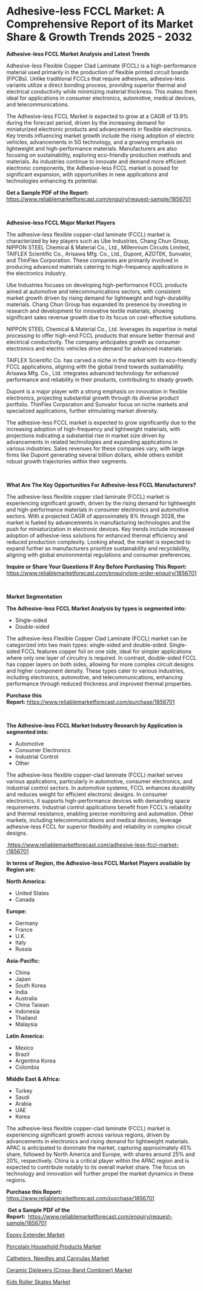 <p><h1>Adhesive-less FCCL Market: A Comprehensive Report of its Market Share & Growth Trends 2025 - 2032</h1></p><p><strong>Adhesive-less FCCL Market Analysis and Latest Trends</strong></p>
<p><p>Adhesive-less Flexible Copper Clad Laminate (FCCL) is a high-performance material used primarily in the production of flexible printed circuit boards (FPCBs). Unlike traditional FCCLs that require adhesives, adhesive-less variants utilize a direct bonding process, providing superior thermal and electrical conductivity while minimizing material thickness. This makes them ideal for applications in consumer electronics, automotive, medical devices, and telecommunications.</p><p>The Adhesive-less FCCL Market is expected to grow at a CAGR of 13.9% during the forecast period, driven by the increasing demand for miniaturized electronic products and advancements in flexible electronics. Key trends influencing market growth include the rising adoption of electric vehicles, advancements in 5G technology, and a growing emphasis on lightweight and high-performance materials. Manufacturers are also focusing on sustainability, exploring eco-friendly production methods and materials. As industries continue to innovate and demand more efficient electronic components, the Adhesive-less FCCL market is poised for significant expansion, with opportunities in new applications and technologies enhancing its potential.</p></p>
<p><strong>Get a Sample PDF of the Report:&nbsp;</strong> <a href="https://www.reliablemarketforecast.com/enquiry/request-sample/1856701?utm_campaign=1833&utm_medium=2&utm_source=Github&utm_content=ia&utm_term=08012025&utm_id=adhesive-less-fccl">https://www.reliablemarketforecast.com/enquiry/request-sample/1856701</a></p>
<p>&nbsp;</p>
<p><strong>Adhesive-less FCCL Major Market Players</strong></p>
<p><p>The adhesive-less flexible copper-clad laminate (FCCL) market is characterized by key players such as Ube Industries, Chang Chun Group, NIPPON STEEL Chemical & Material Co., Ltd., Millennium Circuits Limited, TAIFLEX Scientific Co., Arisawa Mfg. Co., Ltd., Dupont, AZOTEK, Sunvalor, and ThinFlex Corporation. These companies are primarily involved in producing advanced materials catering to high-frequency applications in the electronics industry.</p><p>Ube Industries focuses on developing high-performance FCCL products aimed at automotive and telecommunications sectors, with consistent market growth driven by rising demand for lightweight and high-durability materials. Chang Chun Group has expanded its presence by investing in research and development for innovative textile materials, showing significant sales revenue growth due to its focus on cost-effective solutions.</p><p>NIPPON STEEL Chemical & Material Co., Ltd. leverages its expertise in metal processing to offer high-end FCCL products that ensure better thermal and electrical conductivity. The company anticipates growth as consumer electronics and electric vehicles drive demand for advanced materials.</p><p>TAIFLEX Scientific Co. has carved a niche in the market with its eco-friendly FCCL applications, aligning with the global trend towards sustainability. Arisawa Mfg. Co., Ltd. integrates advanced technology for enhanced performance and reliability in their products, contributing to steady growth.</p><p>Dupont is a major player with a strong emphasis on innovation in flexible electronics, projecting substantial growth through its diverse product portfolio. ThinFlex Corporation and Sunvalor focus on niche markets and specialized applications, further stimulating market diversity.</p><p>The adhesive-less FCCL market is expected to grow significantly due to the increasing adoption of high-frequency and lightweight materials, with projections indicating a substantial rise in market size driven by advancements in related technologies and expanding applications in various industries. Sales revenues for these companies vary, with large firms like Dupont generating several billion dollars, while others exhibit robust growth trajectories within their segments.</p></p>
<p>&nbsp;</p>
<p><strong>What Are The Key Opportunities For Adhesive-less FCCL Manufacturers?</strong></p>
<p><p>The adhesive-less flexible copper clad laminate (FCCL) market is experiencing significant growth, driven by the rising demand for lightweight and high-performance materials in consumer electronics and automotive sectors. With a projected CAGR of approximately 8% through 2028, the market is fueled by advancements in manufacturing technologies and the push for miniaturization in electronic devices. Key trends include increased adoption of adhesive-less solutions for enhanced thermal efficiency and reduced production complexity. Looking ahead, the market is expected to expand further as manufacturers prioritize sustainability and recyclability, aligning with global environmental regulations and consumer preferences.</p></p>
<p><strong>Inquire or Share Your Questions If Any Before Purchasing This Report:</strong> <a href="https://www.reliablemarketforecast.com/enquiry/pre-order-enquiry/1856701?utm_campaign=1833&utm_medium=2&utm_source=Github&utm_content=ia&utm_term=08012025&utm_id=adhesive-less-fccl">https://www.reliablemarketforecast.com/enquiry/pre-order-enquiry/1856701</a></p>
<p>&nbsp;</p>
<p><strong>Market Segmentation</strong></p>
<p><strong>The Adhesive-less FCCL Market Analysis by types is segmented into:</strong></p>
<p><ul><li>Single-sided</li><li>Double-sided</li></ul></p>
<p><p>The adhesive-less Flexible Copper Clad Laminate (FCCL) market can be categorized into two main types: single-sided and double-sided. Single-sided FCCL features copper foil on one side, ideal for simpler applications where only one layer of circuitry is required. In contrast, double-sided FCCL has copper layers on both sides, allowing for more complex circuit designs and higher component density. These types cater to various industries, including electronics, automotive, and telecommunications, enhancing performance through reduced thickness and improved thermal properties.</p></p>
<p><strong>Purchase this Report:&nbsp;</strong><a href="https://www.reliablemarketforecast.com/purchase/1856701?utm_campaign=1833&utm_medium=2&utm_source=Github&utm_content=ia&utm_term=08012025&utm_id=adhesive-less-fccl">https://www.reliablemarketforecast.com/purchase/1856701</a></p>
<p>&nbsp;</p>
<p><strong>The Adhesive-less FCCL Market Industry Research by Application is segmented into:</strong></p>
<p><ul><li>Automotive</li><li>Consumer Electronics</li><li>Industrial Control</li><li>Other</li></ul></p>
<p><p>The adhesive-less flexible copper-clad laminate (FCCL) market serves various applications, particularly in automotive, consumer electronics, and industrial control sectors. In automotive systems, FCCL enhances durability and reduces weight for efficient electronic designs. In consumer electronics, it supports high-performance devices with demanding space requirements. Industrial control applications benefit from FCCL's reliability and thermal resistance, enabling precise monitoring and automation. Other markets, including telecommunications and medical devices, leverage adhesive-less FCCL for superior flexibility and reliability in complex circuit designs.</p></p>
<p><a href="https://www.reliablemarketforecast.com/adhesive-less-fccl-market-r1856701?utm_campaign=1833&utm_medium=2&utm_source=Github&utm_content=ia&utm_term=08012025&utm_id=adhesive-less-fccl">&nbsp;https://www.reliablemarketforecast.com/adhesive-less-fccl-market-r1856701</a></p>
<p><strong>In terms of Region, the Adhesive-less FCCL Market Players available by Region are:</strong></p>
<p>
    <p> <strong> North America: </strong>
        <ul>
            <li>United States</li>
            <li>Canada</li>
        </ul>
        </p> 
    <p> <strong> Europe: </strong>
        <ul>
            <li>Germany</li>
            <li>France</li>
            <li>U.K.</li>
            <li>Italy</li>
            <li>Russia</li>
        </ul>
        </p> 
    <p> <strong> Asia-Pacific: </strong>
        <ul>
            <li>China</li>
            <li>Japan</li>
            <li>South Korea</li>
            <li>India</li>
            <li>Australia</li>
            <li>China Taiwan</li>
            <li>Indonesia</li>
            <li>Thailand</li>
            <li>Malaysia</li>
        </ul>
        </p> 
    <p> <strong> Latin America: </strong>
        <ul>
            <li>Mexico</li>
            <li>Brazil</li>
            <li>Argentina Korea</li>
            <li>Colombia</li>
        </ul>
        </p> 
    <p> <strong> Middle East & Africa: </strong>
        <ul>
            <li>Turkey</li>
            <li>Saudi</li>
            <li>Arabia</li>
            <li>UAE</li>
            <li>Korea</li>
        </ul>
    </p>
    </p>
<p><p>The adhesive-less flexible copper-clad laminate (FCCL) market is experiencing significant growth across various regions, driven by advancements in electronics and rising demand for lightweight materials. APAC is anticipated to dominate the market, capturing approximately 45% share, followed by North America and Europe, with shares around 25% and 20%, respectively. China is a critical player within the APAC region and is expected to contribute notably to its overall market share. The focus on technology and innovation will further propel the market dynamics in these regions.</p></p>
<p><strong>Purchase this Report: </strong><a href="https://www.reliablemarketforecast.com/purchase/1856701?utm_campaign=1833&utm_medium=2&utm_source=Github&utm_content=ia&utm_term=08012025&utm_id=adhesive-less-fccl">https://www.reliablemarketforecast.com/purchase/1856701</a></p>
<p>&nbsp;<strong>Get a Sample PDF of the Report:&nbsp;&nbsp;</strong><a href="https://www.reliablemarketforecast.com/enquiry/request-sample/1856701?utm_campaign=1833&utm_medium=2&utm_source=Github&utm_content=ia&utm_term=08012025&utm_id=adhesive-less-fccl">https://www.reliablemarketforecast.com/enquiry/request-sample/1856701</a></p>
<p><strong></strong></p>
<p><p><a href="https://github.com/bogganbillie6969/Market-Research-Report-List-1/blob/main/epoxy-extender-market.md?utm_campaign=1833&utm_medium=2&utm_source=Github&utm_content=ia&utm_term=08012025&utm_id=adhesive-less-fccl">Epoxy Extender Market</a></p><p><a href="https://www.linkedin.com/pulse/porcelain-household-products-market-structure-size-analysis-mejzf?utm_campaign=1833&utm_medium=2&utm_source=Github&utm_content=ia&utm_term=08012025&utm_id=adhesive-less-fccl">Porcelain Household Products Market</a></p><p><a href="https://www.linkedin.com/pulse/in-depth-catheters-needles-cannulas-market-review-size-share-ocr6f?utm_campaign=1833&utm_medium=2&utm_source=Github&utm_content=ia&utm_term=08012025&utm_id=adhesive-less-fccl">Catheters, Needles and Cannulas Market</a></p><p><a href="https://www.linkedin.com/pulse/global-ceramic-diplexers-cross-band-combiner-market-trends-7okdf?utm_campaign=1833&utm_medium=2&utm_source=Github&utm_content=ia&utm_term=08012025&utm_id=adhesive-less-fccl">Ceramic Diplexers (Cross-Band Combiner) Market</a></p><p><a href="https://www.linkedin.com/pulse/detailed-kids-roller-skates-market-trend-analysis-projected-amagf?utm_campaign=1833&utm_medium=2&utm_source=Github&utm_content=ia&utm_term=08012025&utm_id=adhesive-less-fccl">Kids Roller Skates Market</a></p></p>